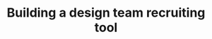 ---
external_url: https://design.industrydive.com
title: Building a design team recruiting tool
image: /media/img/projects/design-site/design-site.png
description: As the design team at Industry Dive grew, I started to look for ways to showcase our best work and attract high quality talent. One way in which I sought to achieve this was through the creation of a Jekyll-based blog hosted with Github Pages. Not only has the external blog helped us with recruiting, the development and maintenance of the site has been a favorite project of the front-end designers on the team.
og_title: Industry Dive design team website
og_description: I oversaw the design and development of a Jekyll static site to promote the work of our design team and serve as a recruiting tool.
og_image: /media/img/projects/design-site/design-site.png
og_type: website
tags: 
- tech
---